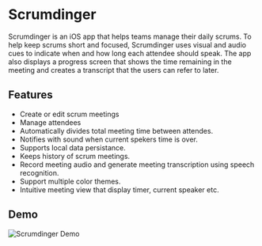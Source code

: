 # Scrumdinger

Scrumdinger is an iOS app that helps teams manage their daily scrums. To help keep scrums short and focused, Scrumdinger uses visual and audio cues to indicate when and how long each attendee should speak. The app also displays a progress screen that shows the time remaining in the meeting and creates a transcript that the users can refer to later.


## Features

- Create or edit scrum meetings
- Manage attendees
- Automatically divides total meeting time between attendes.
- Notifies with sound when current spekers time is over.
- Supports local data persistance.
- Keeps history of scrum meetings.
- Record meeting audio and generate meeting transcription using speech recognition.
- Support multiple color themes.
- Intuitive meeting view that display timer, current speaker etc.


## Demo

![Scrumdinger Demo](https://github.com/ramjondhale/Scrumdinger/assets/31801085/4c40436d-6d1e-4398-b356-8a38699a35df)
